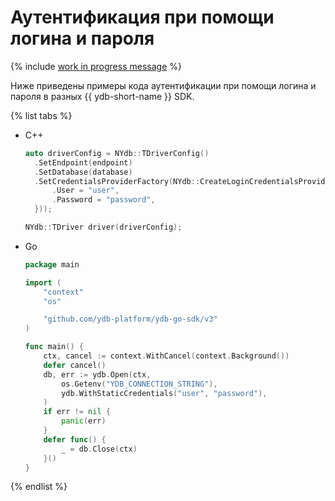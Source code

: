 # Аутентификация при помощи логина и пароля

{% include [work in progress message](../_includes/addition.md) %}

Ниже приведены примеры кода аутентификации при помощи логина и пароля в разных {{ ydb-short-name }} SDK.

{% list tabs %}

- C++

  ```c++
  auto driverConfig = NYdb::TDriverConfig()
    .SetEndpoint(endpoint)
    .SetDatabase(database)
    .SetCredentialsProviderFactory(NYdb::CreateLoginCredentialsProviderFactory({
        .User = "user",
        .Password = "password",
    }));

  NYdb::TDriver driver(driverConfig);
  ```

- Go

  ```go
  package main

  import (
      "context"
      "os"

      "github.com/ydb-platform/ydb-go-sdk/v3"
  )

  func main() {
      ctx, cancel := context.WithCancel(context.Background())
      defer cancel()
      db, err := ydb.Open(ctx,
          os.Getenv("YDB_CONNECTION_STRING"),
          ydb.WithStaticCredentials("user", "password"),
      )
      if err != nil {
          panic(err)
      }
      defer func() {
          _ = db.Close(ctx)
      }()
  }
  ```

{% endlist %}

